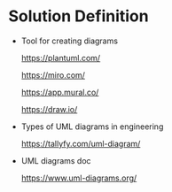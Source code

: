 # Solution Definition

- Tool for creating diagrams

  https://plantuml.com/

  https://miro.com/

  https://app.mural.co/

  https://draw.io/


- Types of UML diagrams in engineering

  https://tallyfy.com/uml-diagram/


- UML diagrams doc

  https://www.uml-diagrams.org/
